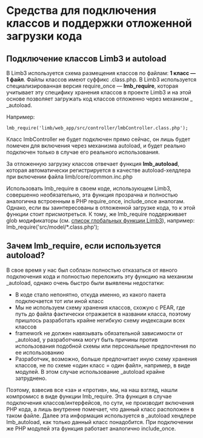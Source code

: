 # Cредства для подключения классов и поддержки отложенной загрузки кода
## Подключение классов Limb3 и autoload
В Limb3 используется схема размещения классов по файлам: **1 класс — 1 файл**. Файлы классов имеют суффикс .class.php. В Limb3 используется специализированная версия require_once — **lmb_require**, которая учитывает эту специфику хранения классов в проекте Limb3 и на этой основе позволяет загружать код классов отложенно через механизм _ _autoload.

Например:

    lmb_require('limb/web_app/src/controller/lmbController.class.php');

Класс lmbController не будет подключен прямо сейчас, он лишь будет помечен для включения через механизма autoload, и будет реально подключен только в случае его реального использования.

За отложенную загрузку классов отвечает функция **lmb_autoload**, которая автоматически регистрируется в качестве autoload-хелдлера при включении файла limb/core/common.inc.php

Использовать lmb_require в своем коде, использующем Limb3, совершенно необязательно, эта функция прозрачна и полностью аналогична встроенным в PHP require_once, include_once аналогам. Однако, если вы заинтересованы в отложенной загрузке кода, то к этой функции стоит присмотреться. К тому, же lmb_require поддерживает glob модификаторы (см. [список глобальных функции Limb3](./global_functions.md)), например: lmb_require('src/model/*.class.php');

## Зачем lmb_require, если используется autoload?
В свое время у нас был соблазн полностью отказаться от явного подключения кода и полностью переложить эту функцию на механизм _autoload, однако очень быстро были выявлены недостатки:

* В коде стало непонятно, откуда именно, из какого пакета подключается тот или иной класс
* Мы не используем схему хранения классов, схожую с PEAR, где путь до файла фактически отражается в названии класса, поэтому пришлось разработать крайне негибкую схему индексации всех классов
* framework не должен навязывать обязательной зависимости от _autoload, у разработчика могут быть причины против использования подобной схемы или персональные предпочтения по ее использованию
* Разработчик, возможно, больше предпочитает иную схему хранения классов, не по схеме «один класс = один файл», например, в виде модулей. В этом случае использование _autoload крайне затруднено.

Поэтому, взвесив все «за» и «против», мы, на наш взгляд, нашли компромисс в виде функции lmb_require. Эта функция в случае подключения классов/интерфейсов, по сути, не производит включения PHP кода, а лишь внутренне помечает, что данный класс расположен в таком файле. Далее эта информация используется в _autoload хендлере lmb_autoload, как только данный класс понадобится. При подключении же PHP модулей эта функция работает аналогично include_once.

